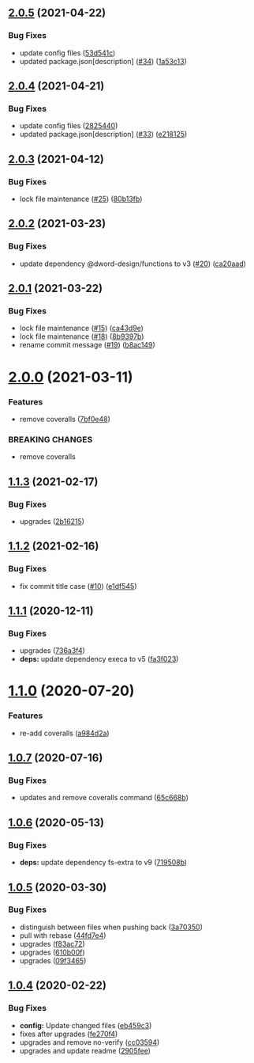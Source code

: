 ## [2.0.5](https://github.com/dword-design/ci/compare/v2.0.4...v2.0.5) (2021-04-22)


### Bug Fixes

* update config files ([53d541c](https://github.com/dword-design/ci/commit/53d541c10d3628cba0c8de4ad87b7dae61645eae))
* updated package.json[description] ([#34](https://github.com/dword-design/ci/issues/34)) ([1a53c13](https://github.com/dword-design/ci/commit/1a53c13d835c8bee4d7344a219aea9267fee4c31))

## [2.0.4](https://github.com/dword-design/ci/compare/v2.0.3...v2.0.4) (2021-04-21)


### Bug Fixes

* update config files ([2825440](https://github.com/dword-design/ci/commit/2825440fec298f18432fae7765a75bc5dd2b76d2))
* updated package.json[description] ([#33](https://github.com/dword-design/ci/issues/33)) ([e218125](https://github.com/dword-design/ci/commit/e21812508c8f952cd303975e62a055bd3adbbae8))

## [2.0.3](https://github.com/dword-design/ci/compare/v2.0.2...v2.0.3) (2021-04-12)


### Bug Fixes

* lock file maintenance ([#25](https://github.com/dword-design/ci/issues/25)) ([80b13fb](https://github.com/dword-design/ci/commit/80b13fb60ea47b1a186c95bc442f7e12ea696576))

## [2.0.2](https://github.com/dword-design/ci/compare/v2.0.1...v2.0.2) (2021-03-23)


### Bug Fixes

* update dependency @dword-design/functions to v3 ([#20](https://github.com/dword-design/ci/issues/20)) ([ca20aad](https://github.com/dword-design/ci/commit/ca20aad0aaf31a936903acd0b741e09474808ca3))

## [2.0.1](https://github.com/dword-design/ci/compare/v2.0.0...v2.0.1) (2021-03-22)


### Bug Fixes

* lock file maintenance ([#15](https://github.com/dword-design/ci/issues/15)) ([ca43d9e](https://github.com/dword-design/ci/commit/ca43d9ea71b116752b41f73117eb7def81cdd3e3))
* lock file maintenance ([#18](https://github.com/dword-design/ci/issues/18)) ([8b9397b](https://github.com/dword-design/ci/commit/8b9397b16cbe83f62187e07c16d1f6eea0041dda))
* rename commit message ([#19](https://github.com/dword-design/ci/issues/19)) ([b8ac149](https://github.com/dword-design/ci/commit/b8ac149e540680757ed1185c00727baaa62aa0d9))

# [2.0.0](https://github.com/dword-design/ci/compare/v1.1.3...v2.0.0) (2021-03-11)


### Features

* remove coveralls ([7bf0e48](https://github.com/dword-design/ci/commit/7bf0e4894d1a2516adba7febc116825f6278640d))


### BREAKING CHANGES

* remove coveralls

## [1.1.3](https://github.com/dword-design/ci/compare/v1.1.2...v1.1.3) (2021-02-17)


### Bug Fixes

* upgrades ([2b16215](https://github.com/dword-design/ci/commit/2b16215030c58677799f9565b4e4e0af3da84530))

## [1.1.2](https://github.com/dword-design/ci/compare/v1.1.1...v1.1.2) (2021-02-16)


### Bug Fixes

* fix commit title case ([#10](https://github.com/dword-design/ci/issues/10)) ([e1df545](https://github.com/dword-design/ci/commit/e1df54578cbe0c1a202e9636365337a9890017cd))

## [1.1.1](https://github.com/dword-design/ci/compare/v1.1.0...v1.1.1) (2020-12-11)


### Bug Fixes

* upgrades ([736a3f4](https://github.com/dword-design/ci/commit/736a3f42643c00d1ba20cceb6ff93ed8689dd0ff))
* **deps:** update dependency execa to v5 ([fa3f023](https://github.com/dword-design/ci/commit/fa3f023bf7d151b514db24af98d22f63c0b073c8))

# [1.1.0](https://github.com/dword-design/ci/compare/v1.0.7...v1.1.0) (2020-07-20)


### Features

* re-add coveralls ([a984d2a](https://github.com/dword-design/ci/commit/a984d2a8ccb1cb9bdb7efd6a679eb7537b9e9c93))

## [1.0.7](https://github.com/dword-design/ci/compare/v1.0.6...v1.0.7) (2020-07-16)


### Bug Fixes

* updates and remove coveralls command ([65c668b](https://github.com/dword-design/ci/commit/65c668bd537df4df8a62ff5ed8851a26842e6780))

## [1.0.6](https://github.com/dword-design/ci/compare/v1.0.5...v1.0.6) (2020-05-13)


### Bug Fixes

* **deps:** update dependency fs-extra to v9 ([719508b](https://github.com/dword-design/ci/commit/719508bd939fed56ea3612d2a6e6b061abdd4302))

## [1.0.5](https://github.com/dword-design/ci/compare/v1.0.4...v1.0.5) (2020-03-30)


### Bug Fixes

* distinguish between files when pushing back ([3a70350](https://github.com/dword-design/ci/commit/3a70350ccd8386ef79ced65c3edceac38075df4d))
* pull with rebase ([44fd7e4](https://github.com/dword-design/ci/commit/44fd7e41cf36fd61a12acae73eb3add3906d010f))
* upgrades ([f83ac72](https://github.com/dword-design/ci/commit/f83ac721c0419876edb8cf8f317a11b8be742992))
* upgrades ([610b00f](https://github.com/dword-design/ci/commit/610b00f70c119c77e1d17f2db6d6f8a366075376))
* upgrades ([09f3465](https://github.com/dword-design/ci/commit/09f34653cb759ece711622e64d45c1a5d094df2a))

## [1.0.4](https://github.com/dword-design/ci/compare/v1.0.3...v1.0.4) (2020-02-22)


### Bug Fixes

* **config:** Update changed files ([eb459c3](https://github.com/dword-design/ci/commit/eb459c347a4fb8892acc9ca19364cade5127d578))
* fixes after upgrades ([fe270f4](https://github.com/dword-design/ci/commit/fe270f4c3ee64de14d1a30457ee6d72ecbe643f0))
* upgrades and remove no-verify ([cc03594](https://github.com/dword-design/ci/commit/cc03594714c4118bcf7bfb7888b726ed522edf6e))
* upgrades and update readme ([2905fee](https://github.com/dword-design/ci/commit/2905feef583a2808cc7dcc4098007802fcc68336))
